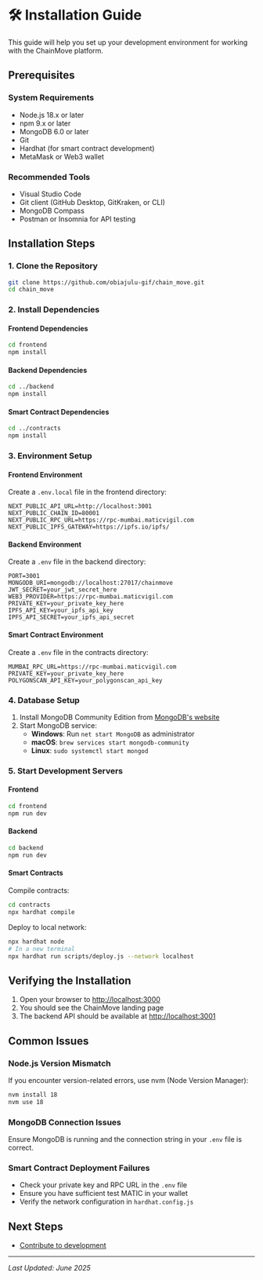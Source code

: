# 🛠 Installation Guide

This guide will help you set up your development environment for working with the ChainMove platform.

## Prerequisites

### System Requirements

- Node.js 18.x or later
- npm 9.x or later
- MongoDB 6.0 or later
- Git
- Hardhat (for smart contract development)
- MetaMask or Web3 wallet

### Recommended Tools

- Visual Studio Code
- Git client (GitHub Desktop, GitKraken, or CLI)
- MongoDB Compass
- Postman or Insomnia for API testing

## Installation Steps

### 1. Clone the Repository

```bash
git clone https://github.com/obiajulu-gif/chain_move.git
cd chain_move
```

### 2. Install Dependencies

#### Frontend Dependencies

```bash
cd frontend
npm install
```

#### Backend Dependencies

```bash
cd ../backend
npm install
```

#### Smart Contract Dependencies

```bash
cd ../contracts
npm install
```

### 3. Environment Setup

#### Frontend Environment

Create a `.env.local` file in the frontend directory:

```env
NEXT_PUBLIC_API_URL=http://localhost:3001
NEXT_PUBLIC_CHAIN_ID=80001
NEXT_PUBLIC_RPC_URL=https://rpc-mumbai.maticvigil.com
NEXT_PUBLIC_IPFS_GATEWAY=https://ipfs.io/ipfs/
```

#### Backend Environment

Create a `.env` file in the backend directory:

```env
PORT=3001
MONGODB_URI=mongodb://localhost:27017/chainmove
JWT_SECRET=your_jwt_secret_here
WEB3_PROVIDER=https://rpc-mumbai.maticvigil.com
PRIVATE_KEY=your_private_key_here
IPFS_API_KEY=your_ipfs_api_key
IPFS_API_SECRET=your_ipfs_api_secret
```

#### Smart Contract Environment

Create a `.env` file in the contracts directory:

```env
MUMBAI_RPC_URL=https://rpc-mumbai.maticvigil.com
PRIVATE_KEY=your_private_key_here
POLYGONSCAN_API_KEY=your_polygonscan_api_key
```

### 4. Database Setup

1. Install MongoDB Community Edition from [MongoDB's website](https://www.mongodb.com/try/download/community)
2. Start MongoDB service:
   - **Windows**: Run `net start MongoDB` as administrator
   - **macOS**: `brew services start mongodb-community`
   - **Linux**: `sudo systemctl start mongod`

### 5. Start Development Servers

#### Frontend

```bash
cd frontend
npm run dev
```

#### Backend

```bash
cd backend
npm run dev
```

#### Smart Contracts

Compile contracts:

```bash
cd contracts
npx hardhat compile
```

Deploy to local network:

```bash
npx hardhat node
# In a new terminal
npx hardhat run scripts/deploy.js --network localhost
```

## Verifying the Installation

1. Open your browser to [http://localhost:3000](http://localhost:3000)
2. You should see the ChainMove landing page
3. The backend API should be available at [http://localhost:3001](http://localhost:3001)

## Common Issues

### Node.js Version Mismatch

If you encounter version-related errors, use nvm (Node Version Manager):

```bash
nvm install 18
nvm use 18
```

### MongoDB Connection Issues

Ensure MongoDB is running and the connection string in your `.env` file is correct.

### Smart Contract Deployment Failures

- Check your private key and RPC URL in the `.env` file
- Ensure you have sufficient test MATIC in your wallet
- Verify the network configuration in `hardhat.config.js`

## Next Steps

- [Contribute to development](../resources/contributing.md)

---

*Last Updated: June 2025*
